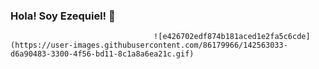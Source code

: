 ### Hola! Soy Ezequiel! 👋

                                    ![e426702edf874b181aced1e2fa5c6cde](https://user-images.githubusercontent.com/86179966/142563033-d6a90483-3300-4f56-bd11-8c1a8a6ea21c.gif)
